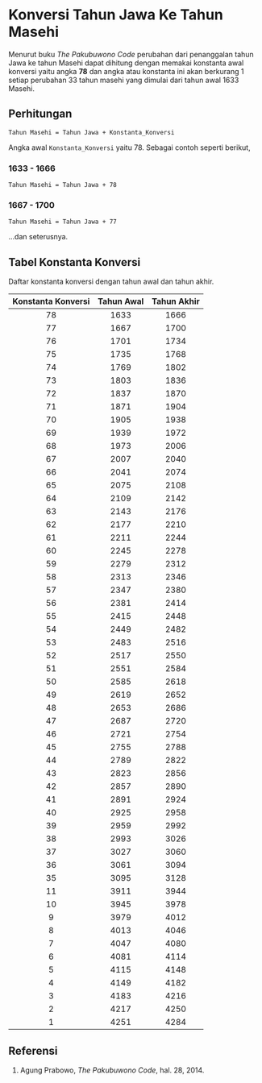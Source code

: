 # Konversi Tahun Jawa Ke Tahun Masehi

Menurut buku *The Pakubuwono Code* perubahan dari penanggalan tahun Jawa ke tahun Masehi dapat dihitung dengan memakai konstanta awal konversi yaitu angka **78** dan angka atau konstanta ini akan berkurang 1 setiap perubahan 33 tahun masehi yang dimulai dari tahun awal 1633 Masehi.

## Perhitungan

```
Tahun Masehi = Tahun Jawa + Konstanta_Konversi
```

Angka awal `Konstanta_Konversi` yaitu 78. Sebagai contoh seperti berikut,

### 1633 - 1666

`Tahun Masehi = Tahun Jawa + 78`

### 1667 - 1700

`Tahun Masehi = Tahun Jawa + 77`

...dan seterusnya.

## Tabel Konstanta Konversi

Daftar konstanta konversi dengan tahun awal dan tahun akhir.

| Konstanta Konversi | Tahun Awal | Tahun Akhir |
| :----------------: | :--------: | :---------: |
|         78         |    1633    |    1666     |
|         77         |    1667    |    1700     |
|         76         |    1701    |    1734     |
|         75         |    1735    |    1768     |
|         74         |    1769    |    1802     |
|         73         |    1803    |    1836     |
|         72         |    1837    |    1870     |
|         71         |    1871    |    1904     |
|         70         |    1905    |    1938     |
|         69         |    1939    |    1972     |
|         68         |    1973    |    2006     |
|         67         |    2007    |    2040     |
|         66         |    2041    |    2074     |
|         65         |    2075    |    2108     |
|         64         |    2109    |    2142     |
|         63         |    2143    |    2176     |
|         62         |    2177    |    2210     |
|         61         |    2211    |    2244     |
|         60         |    2245    |    2278     |
|         59         |    2279    |    2312     |
|         58         |    2313    |    2346     |
|         57         |    2347    |    2380     |
|         56         |    2381    |    2414     |
|         55         |    2415    |    2448     |
|         54         |    2449    |    2482     |
|         53         |    2483    |    2516     |
|         52         |    2517    |    2550     |
|         51         |    2551    |    2584     |
|         50         |    2585    |    2618     |
|         49         |    2619    |    2652     |
|         48         |    2653    |    2686     |
|         47         |    2687    |    2720     |
|         46         |    2721    |    2754     |
|         45         |    2755    |    2788     |
|         44         |    2789    |    2822     |
|         43         |    2823    |    2856     |
|         42         |    2857    |    2890     |
|         41         |    2891    |    2924     |
|         40         |    2925    |    2958     |
|         39         |    2959    |    2992     |
|         38         |    2993    |    3026     |
|         37         |    3027    |    3060     |
|         36         |    3061    |    3094     |
|         35         |    3095    |    3128     |
|         11         |    3911    |    3944     |
|         10         |    3945    |    3978     |
|         9          |    3979    |    4012     |
|         8          |    4013    |    4046     |
|         7          |    4047    |    4080     |
|         6          |    4081    |    4114     |
|         5          |    4115    |    4148     |
|         4          |    4149    |    4182     |
|         3          |    4183    |    4216     |
|         2          |    4217    |    4250     |
|         1          |    4251    |    4284     |

## Referensi

1. Agung Prabowo, _The Pakubuwono Code_, hal. 28, 2014.
